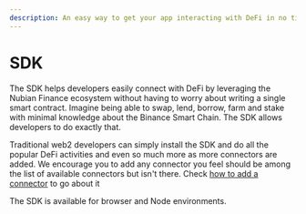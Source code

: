 ```yaml
---
description: An easy way to get your app interacting with DeFi in no time.
---
```


# SDK

The SDK helps developers easily connect with DeFi by leveraging the Nubian Finance ecosystem without having to worry about writing a single smart contract. Imagine being able to swap, lend, borrow, farm and stake with minimal knowledge about the Binance Smart Chain. The SDK allows developers to do exactly that. 

Traditional web2 developers can simply install the SDK and do all the popular DeFi activities and even so much more as more connectors are added. We encourage you to add any connector you feel should be among the list of available connectors but isn't there. Check [how to add a connector](../connectors/how-to-add-a-connector.md) to go about it

The SDK is available for browser and Node environments.



